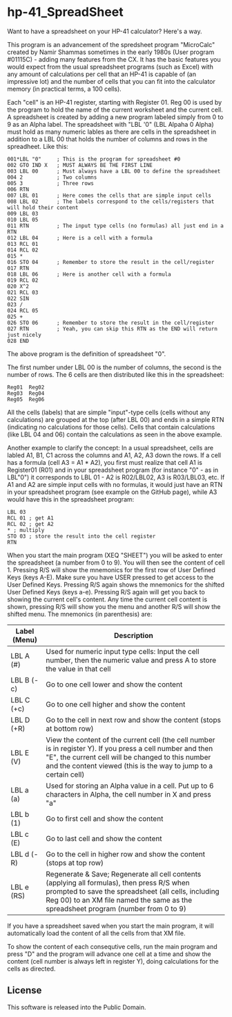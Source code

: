 # hp-41_SpreadSheet
Want to have a spreadsheet on your HP-41 calculator? Here's a way.

This program is an advancement of the spredsheet program "MicroCalc" created by Namir Shammas sometimes in the early 1980s (User program #01115C) - adding many features from the CX. It has the basic features you would expect from the usual spreadsheet programs (such as Excel) with any amount of calculations per cell that an HP-41 is capable of (an impressive lot) and the number of cells that you can fit into the calculator memory (in practical terms, a 100 cells).

Each "cell" is an HP-41 register, starting with Register 01. Reg 00 is used by the program to hold the name of the current worksheet and the current cell. A spreadsheet is created by adding a new program labeled simply from 0 to 9 as an Alpha label. The spreadsheet with "LBL '0" (LBL Alpaha 0 Alpha) must hold as many numeric lables as there are cells in the spreadsheet in addition to a LBL 00 that holds the number of columns and rows in the spreadheet. Like this:

```
001*LBL "0"		; This is the program for spreadsheet #0
002 GTO IND X	; MUST ALWAYS BE THE FIRST LINE
003 LBL 00		; Must always have a LBL 00 to define the spreadsheet
004 2			; Two columns
005 3			; Three rows
006 RTN
007 LBL 01		; Here comes the cells that are simple input cells
008 LBL 02		; The labels correspond to the cells/registers that will hold their content
009 LBL 03
010 LBL 05
011 RTN			; The input type cells (no formulas) all just end in a RTN
012 LBL 04		; Here is a cell with a formula
013 RCL 01
014 RCL 02
015 *     
016 STO 04		; Remember to store the result in the cell/register 
017 RTN   
018 LBL 06		; Here is another cell with a formula
019 RCL 02
020 X^2   
021 RCL 03
022 SIN   
023 /     
024 RCL 05
025 +     
026 STO 06		; Remember to store the result in the cell/register 
027 RTN			; Yeah, you can skip this RTN as the END will return just nicely
028 END 
```

The above program is the definition of spreadsheet "0". 

The first number under LBL 00 is the number of columns, the second is the number of rows. The 6 cells are then distributed like this in the spreadsheet:

```
Reg01  Reg02
Reg03  Reg04
Reg05  Reg06
```

All the cells (labels) that are simple "input"-type cells (cells without any calculations) are grouped at the top (after LBL 00) and ends in a simple RTN (indicating no calculations for those cells). Cells that contain calculations (like LBL 04 and 06) contain the calculations as seen in the above example.

Another example to clarify the concept: In a usual spreadsheet, cells are labled A1, B1, C1 across the columns and A1, A2, A3 down the rows. If a cell has a formula (cell A3 = A1 * A2), you first must realize that cell A1 is Register01 (R01) and in your spreadsheet program (for instance "0" - as in LBL"0") it corresponds to LBL 01 - A2 is R02/LBL02, A3 is R03/LBL03, etc. If A1 and A2 are simple input cells with no formulas, it would just have an RTN in your spreadsheet program (see example on the GitHub page), while A3 would have this in the spreadsheet program:

```
LBL 03
RCL 01 ; get A1
RCL 02 ; get A2
* ; multiply
STO 03 ; store the result into the cell register
RTN
```

When you start the main program (XEQ "SHEET") you will be asked to enter the spreadsheet (a number from 0 to 9). You will then see the content of cell 1. Pressing R/S will show the mnemonics for the first row of User Defined Keys (keys A-E). Make sure you have USER pressed to get access to the User Defined Keys. Pressing R/S again shows the mnemonics for the shifted User Defined Keys (keys a-e). Pressing R/S again will get you back to showing the current cell's content. Any time the current cell content is shown, pressing R/S will show you the menu and another R/S will show the shifted menu. The mnemonics (in parenthesis) are:

Label (Menu)    | Description
----------------|------------
LBL A (#)		| Used for numeric input type cells: Input the cell number, then the numeric value and press A to store the value in that cell
LBL B (-c)		| Go to one cell lower and show the content
LBL C (+c)		| Go to one cell higher and show the content
LBL D (+R)      | Go to the cell in next row and show the content (stops at bottom row)
LBL E (V)		| View the content of the current cell (the cell number is in register Y). If you press a cell number and then "E", the current cell will be changed to this number and the content viewed (this is the way to jump to a certain cell)
LBL a (a)		| Used for storing an Alpha value in a cell. Put up to 6 characters in Alpha, the cell number in X and press "a"
LBL b (1)		| Go to first cell and show the content
LBL c (E)		| Go to last cell and show the content
LBL d (-R)      | Go to the cell in higher row and show the content (stops at top row)
LBL e (RS)		| Regenerate & Save; Regenerate all cell contents (applying all formulas), then press R/S when prompted to save the spreadsheet (all cells, including Reg 00) to an XM file named the same as the spreadsheet program (number from 0 to 9)

If you have a spreadsheet saved when you start the main program, it will automatically load the content of all the cells from that XM file.

To show the content of each consequtive cells, run the main program and press "D" and the program will advance one cell at a time and show the content (cell number is always left in register Y), doing calculations for the cells as directed.

## License
This software is released into the Public Domain.
